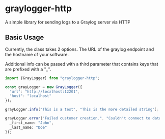 # graylogger-http
A simple library for sending logs to a Graylog server via HTTP
## Basic Usage
Currently, the class takes 2 options. The URL of the graylog endpoint and the hostname of your software.

Additional info can be passed with a third parameter that contains keys that are prefixed with a "_".

```typescript
import {GrayLogger} from "graylogger-http";

const grayLogger = new GrayLogger({
  "url": "http://localhost:12201",
  "host": "localhost"
});

grayLogger.info("This is a test", "This is the more detailed string");

grayLogger.error("Failed customer creation.", "Couldn't connect to database", {
  _first_name: "John",
  _last_name: "Doe"
});
```
